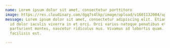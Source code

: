 ```yaml
---
name: Lorem ipsum dolor sit amet, consectetur porttitoro
image: https://res.cloudinary.com/dgq7s4lkp/image/upload/v1601132004/uploads_dev/sample-profile-pic_qfkdjm.png
message: Lorem ipsum dolor sit amet, consectetur adipiscing elit. Etiam non augue
  id dolor iaculis viverra in et orci. Orci varius natoque penatibus et magnis dis
  parturient montes, nascetur ridiculus mus. Vivamus id lobortis quam. Pellentesque
  facilisis est.

---
```

